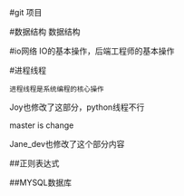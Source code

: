#git 项目

#数据结构
  数据结构

#io网络
   IO的基本操作，后端工程师的基本操作

#进程线程

    进程线程是系统编程的核心操作

   Joy也修改了这部分，python线程不行


master is change

Jane_dev也修改了这个部分内容


##正则表达式

##MYSQL数据库

